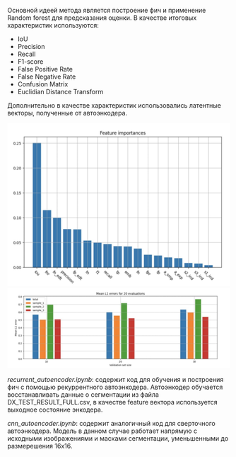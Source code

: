 Основной идеей метода является построение фич и применение Random forest для предсказания оценки. В качестве итоговых характеристик используются:
* IoU
* Precision
* Recall
* F1-score
* False Positive Rate
* False Negative Rate
* Confusion Matrix
* Euclidian Distance Transform

Дополнительно в качестве характеристик использовались латентные векторы, полученные от автоэнкодера.

![](feature_importance.jpg)
![](mean_error.jpg)

*recurrent_autoencoder.ipynb*: содержит код для обучения и построения фич с помощью рекуррентного автоэнкодера. Автоэнкодер обучается восстанавливать данные о сегментации из файла DX_TEST_RESULT_FULL.csv, в качестве feature вектора используется выходное состояние энкодера.

*cnn_autoencoder.ipynb*: содержит аналогичный код для сверточного автоэнкодера. Модель в данном случае работает напрямую с исходными изображениями и масками сегментации, уменьшенными до размерешения 16х16.